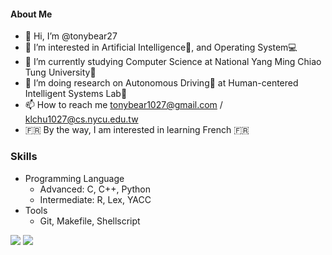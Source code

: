 #### About Me
- 👋 Hi, I’m @tonybear27
- 👀 I’m interested in Artificial Intelligence🧠, and Operating System💻  
- 🌱 I’m currently studying Computer Science at National Yang Ming Chiao Tung University🏫
- 💞️ I’m doing research on Autonomous Driving🚗 at Human-centered Intelligent Systems Lab🔬
- 📫 How to reach me tonybear1027@gmail.com / klchu1027@cs.nycu.edu.tw 
- 🇫🇷 By the way, I am interested in learning French 🇫🇷

### Skills
* Programming Language
  * Advanced: C, C++, Python
  * Intermediate: R, Lex, YACC
* Tools
  * Git, Makefile, Shellscript


<!---
tonybear27/tonybear27 is a ✨ special ✨ repository because its `README.md` (this file) appears on your GitHub profile.
You can click the Preview link to take a look at your changes.
--->

<img src="https://github-readme-stats.vercel.app/api/top-langs/?username=tonybear27&theme=graywhite&count_private=true&langs_count=20&layout=compact&cache_seconds=1" />

<img src="https://github-readme-stats.vercel.app/api?username=tonybear27&show_icons=true&theme=graywhite&count_private=true&cache_seconds=1" />

